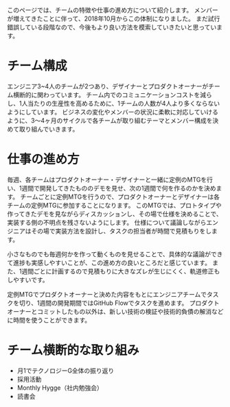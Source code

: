 このページでは、チームの特徴や仕事の進め方について紹介します。
メンバーが増えてきたことに伴って、2018年10月からこの体制になりました。
まだ試行錯誤している段階なので、今後もより良い方法を模索していきたいと思っています。

# チーム構成
<p>
エンジニア3~4人のチームが2つあり、デザイナーとプロダクトオーナーがチーム横断的に関わっています。
チーム内でのコミュニケーションコストを減らし、1人当たりの生産性を高めるために、1チームの人数が4人より多くならないようにしています。
ビジネスの変化やメンバーの状況に柔軟に対応していけるように、3〜4ヶ月のサイクルで各チームが取り組むテーマとメンバー構成を決めて取り組んでいきます。
</p>

# 仕事の進め方
<p>
毎週、各チームはプロダクトオーナー・デザイナーと一緒に定例のMTGを行い、1週間で開発してきたもののデモを見せ、次の1週間で何を作るのかを決めます。
チームごとに定例MTGを行うので、プロダクトオーナーとデザイナーは各チームの定例MTGに参加することになります。
このMTGでは、プロトタイプや作ってきたデモを見ながらディスカッションし、その場で仕様を決めることで、実装する側の不明点を残さないようにします。
仕様について議論しながらエンジニアはその場で実装方法を設計し、タスクの担当者が時間で見積もりをします。
</p>

<p>
小さなものでも毎週何かを作って動くものを見せることで、具体的な議論ができて進捗も実感しやすいことが、この進め方の良いところだと感じています。
また、1週間ごとに計画するので見積もりに大きなズレが生じにくく、軌道修正もしやすいです。
</p>

<p>
定例MTGでプロダクトオーナーと決めた内容をもとにエンジニアチームでタスクを切り、1週間の開発期間ではGitHub Flowでタスクを進めます。
プロダクトオーナーとコミットしたもの以外は、新しい技術の検証や技術的負債の解消などに時間を使うことができます。
</p>

# チーム横断的な取り組み
- 月1でテクノロジーG全体の振り返り
- 採用活動
- Monthly Hygge（社内勉強会）
- 読書会
